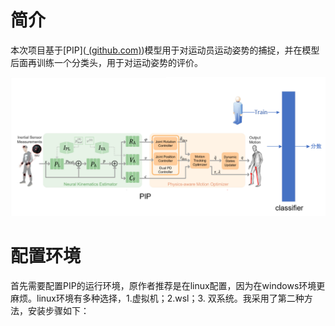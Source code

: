 # 简介

本次项目基于[PIP]([ (github.com)](https://github.com/Xinyu-Yi/PIP))模型用于对运动员运动姿势的捕捉，并在模型后面再训练一个分类头，用于对运动姿势的评价。

![image-20230118204337727](./img/pip.png)

# 配置环境

首先需要配置PIP的运行环境，原作者推荐是在linux配置，因为在windows环境更麻烦。linux环境有多种选择，1.虚拟机；2.wsl；3. 双系统。我采用了第二种方法，安装步骤如下：


